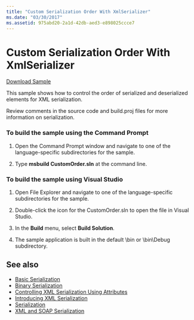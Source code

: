 ```yaml
---
title: "Custom Serialization Order With XmlSerializer"
ms.date: "03/30/2017"
ms.assetid: 975abd20-2a1d-42db-aed3-e898025ccce7
---
```

# Custom Serialization Order With XmlSerializer
[Download Sample](https://download.microsoft.com/download/4/7/B/47B2164C-E780-4B10-8DE4-2CB5B886E0A6/Technologies/Serialization/Xml%20Serialization/CustomOrder.zip.exe)  
  
 This sample shows how to control the order of serialized and deserialized elements for XML serialization.  
  
 Review comments in the source code and build.proj files for more information on serialization.  
  
### To build the sample using the Command Prompt  
  
1. Open the Command Prompt window and navigate to one of the language-specific subdirectories for the sample.  
  
2. Type **msbuild CustomOrder.sln** at the command line.  
  
### To build the sample using Visual Studio  
  
1. Open File Explorer and navigate to one of the language-specific subdirectories for the sample.  
  
2. Double-click the icon for the CustomOrder.sln to open the file in Visual Studio.  
  
3. In the **Build** menu, select **Build Solution**.  
  
4. The sample application is built in the default \bin or \bin\Debug subdirectory.  
  
## See also

- [Basic Serialization](../../../docs/standard/serialization/basic-serialization.md)
- [Binary Serialization](../../../docs/standard/serialization/binary-serialization.md)
- [Controlling XML Serialization Using Attributes](../../../docs/standard/serialization/controlling-xml-serialization-using-attributes.md)
- [Introducing XML Serialization](../../../docs/standard/serialization/introducing-xml-serialization.md)
- [Serialization](../../../docs/standard/serialization/index.md)
- [XML and SOAP Serialization](../../../docs/standard/serialization/xml-and-soap-serialization.md)
